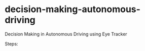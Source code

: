 # decision-making-autonomous-driving
Decision Making in Autonomous Driving using Eye Tracker

Steps: